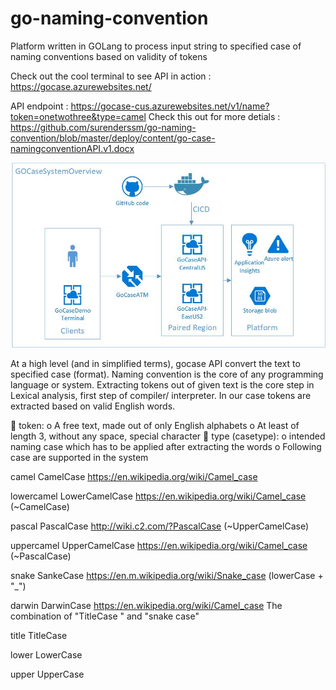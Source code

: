# go-naming-convention
Platform written in GOLang to process input string to specified case of naming conventions based on validity of tokens

Check out the cool terminal to see API in action : https://gocase.azurewebsites.net/

API endpoint : https://gocase-cus.azurewebsites.net/v1/name?token=onetwothree&type=camel
Check this out for more detials : https://github.com/surenderssm/go-naming-convention/blob/master/deploy/content/go-case-namingconventionAPI.v1.docx


![alt text](https://raw.githubusercontent.com/surenderssm/go-naming-convention/master/deploy/content/GoCaseSystemOverview.jpg)

At a high level (and in simplified terms), gocase API convert the text to specified case (format). Naming convention is the core of any programming language or system. Extracting tokens out of given text is the core step in Lexical analysis, first step of compiler/ interpreter.
In our case tokens are extracted based on valid English words.

	token:
o	A free text, made out of only English alphabets
o	At least of length 3, without any space, special character
	type (casetype): 
o	intended naming case which has to be applied after extracting the words
o	Following case are supported in the system

camel	CamelCase https://en.wikipedia.org/wiki/Camel_case

lowercamel	LowerCamelCase https://en.wikipedia.org/wiki/Camel_case  (~CamelCase)

pascal	PascalCase http://wiki.c2.com/?PascalCase  (~UpperCamelCase)

uppercamel	UpperCamelCase https://en.wikipedia.org/wiki/Camel_case (~PascalCase)

snake	SankeCase https://en.m.wikipedia.org/wiki/Snake_case (lowerCase + "_")

darwin	DarwinCase https://en.wikipedia.org/wiki/Camel_case The combination of "TitleCase " and "snake case"

title	TitleCase

lower	LowerCase

upper	UpperCase

